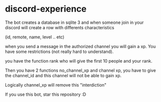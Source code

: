 # discord-experience



The bot creates a database in sqlite 3 and when someone join in your discord will create a row with differents characteristics 

(id, remote, name, level .. etc)


when you send a message  in the authorized channel you will gain a xp. You have some restrictions (not really hard to understand). 


you have the function rank who will give the first 10 people and your rank.


Then you have 2 functions no_channel_xp and channel xp, 
you have to give the channel_id  and this channel will not be able to gain xp.

Logically channel_xp will remove this "interdiction"


If you use this bot, star this repository :D